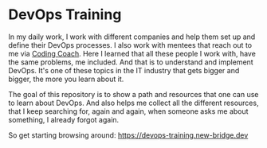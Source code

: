 # DevOps Training

In my daily work, I work with different companies and help them set up and
define their DevOps processes. I also work with mentees that reach out to me via
[Coding Coach](https://codingcoach.io). Here I learned that all these people I
work with, have the same problems, me included. And that is to understand and
implement DevOps. It's one of these topics in the IT industry that gets bigger
and bigger, the more you learn about it.

The goal of this repository is to show a path and resources that one can use to
learn about DevOps. And also helps me collect all the different resources, that
I keep searching for, again and again, when someone asks me about something, I
already forgot again.

So get starting browsing around: https://devops-training.new-bridge.dev
